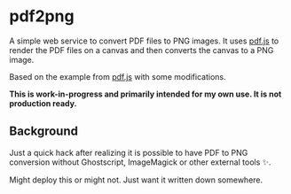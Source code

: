 # pdf2png

A simple web service to convert PDF files to PNG images. It uses [pdf.js](https://mozilla.github.io/pdf.js/) to render the PDF files on a canvas and then converts the canvas to a PNG image.

Based on the example from [pdf.js](https://github.com/mozilla/pdf.js/blob/master/examples/node/pdf2png/pdf2png.js) with some modifications.

**This is work-in-progress and primarily intended for my own use. It is not production ready.**

## Background

Just a quick hack after realizing it is possible to have PDF to PNG conversion without Ghostscript, ImageMagick or other external tools ✨.

Might deploy this or might not. Just want it written down somewhere.
